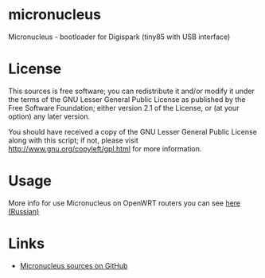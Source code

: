 micronucleus
============

Micronucleus - bootloader for Digispark (tiny85 with USB interface)


License
=======

This sources is free software; you can redistribute it and/or modify it under the terms of
the GNU Lesser General Public License as published by the Free Software Foundation;
either version 2.1 of the License, or (at your option) any later version.

You should have received a copy of the GNU Lesser General Public License along with this
script; if not, please visit http://www.gnu.org/copyleft/gpl.html for more information.


Usage
=====

More info for use Micronucleus on OpenWRT routers you can see [here (Russian)](http://zftlab.org/pages/2016100400.html)


Links
=====

* [Micronucleus sources on GitHub](https://github.com/micronucleus/micronucleus)
